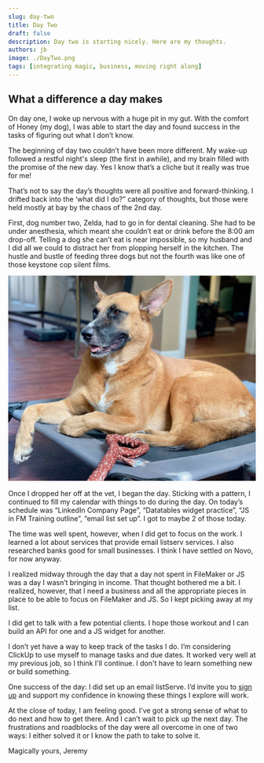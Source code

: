 ```yaml
---
slug: day-two
title: Day Two
draft: false
description: Day two is starting nicely. Here are my thoughts.
authors: jb
image: ./DayTwo.png
tags: [integrating magic, business, moving right along]
---
```


## What a difference a day makes

On day one, I woke up nervous with a huge pit in my gut. With the comfort of Honey (my dog), I was able to start the day and found success in the tasks of figuring out what I don’t know. 

The beginning of day two couldn’t have been more different. My wake-up followed a restful night's sleep (the first in awhile), and my brain filled with the promise of the new day. Yes I know that’s a cliche but it really was true for me!

That’s not to say the day’s thoughts were all positive and forward-thinking. I drifted back into the ‘what did I do?” category of thoughts, but those were held mostly at bay by the chaos of the 2nd day.

First, dog number two, Zelda, had to go in for dental cleaning. She had to be under anesthesia, which meant she couldn’t eat or drink before the 8:00 am drop-off. Telling a dog she can’t eat is near impossible, so my husband and I did all we could to distract her from plopping herself in the kitchen. The hustle and bustle of feeding three dogs but not the fourth was like one of those keystone cop silent films. 

![Honey](./zelda.jpeg)

Once I dropped her off at the vet, I began the day. Sticking with a pattern, I continued to fill my calendar with things to do during the day. On today’s schedule was “LinkedIn Company Page”, “Datatables widget practice”, “JS in FM Training outline”, “email list set up”. I got to maybe 2 of those today. 

The time was well spent, however, when I did get to focus on the work. I learned a lot about services that provide email listserv services. I also researched banks good for small businesses. I think I have settled on Novo, for now anyway.

I realized midway through the day that a day not spent in FileMaker or JS was a day I wasn’t bringing in income. That thought bothered me a bit. I realized, however, that I need a business and all the appropriate pieces in place to be able to focus on FileMaker and JS. So I kept picking away at my list.

I did get to talk with a few potential clients. I hope those workout and I can build an API for one and a JS widget for another. 

I don’t yet have a way to keep track of the tasks I do. I’m considering ClickUp to use myself to manage tasks and due dates. It worked very well at my previous job, so I think I'll continue. I don't have to learn something new or build something.

One success of the day: I did set up an email listServe. I’d invite you to [sign up](https://signup.integratingmagic.io/) and support my confidence in knowing these things I explore will work.

At the close of today, I am feeling good. I’ve got a strong sense of what to do next and how to get there. And I can’t wait to pick up the next day. The frustrations and roadblocks of the day were all overcome in one of two ways: I either solved it or I know the path to take to solve it.

Magically yours,
Jeremy